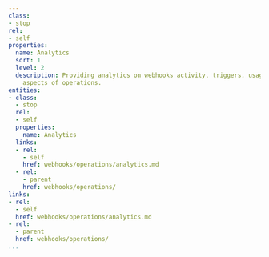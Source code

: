 ```yaml
---
class:
- stop
rel:
- self
properties:
  name: Analytics
  sort: 1
  level: 2
  description: Providing analytics on webhooks activity, triggers, usage, and other
    aspects of operations.
entities:
- class:
  - stop
  rel:
  - self
  properties:
    name: Analytics
  links:
  - rel:
    - self
    href: webhooks/operations/analytics.md
  - rel:
    - parent
    href: webhooks/operations/
links:
- rel:
  - self
  href: webhooks/operations/analytics.md
- rel:
  - parent
  href: webhooks/operations/
...
```

